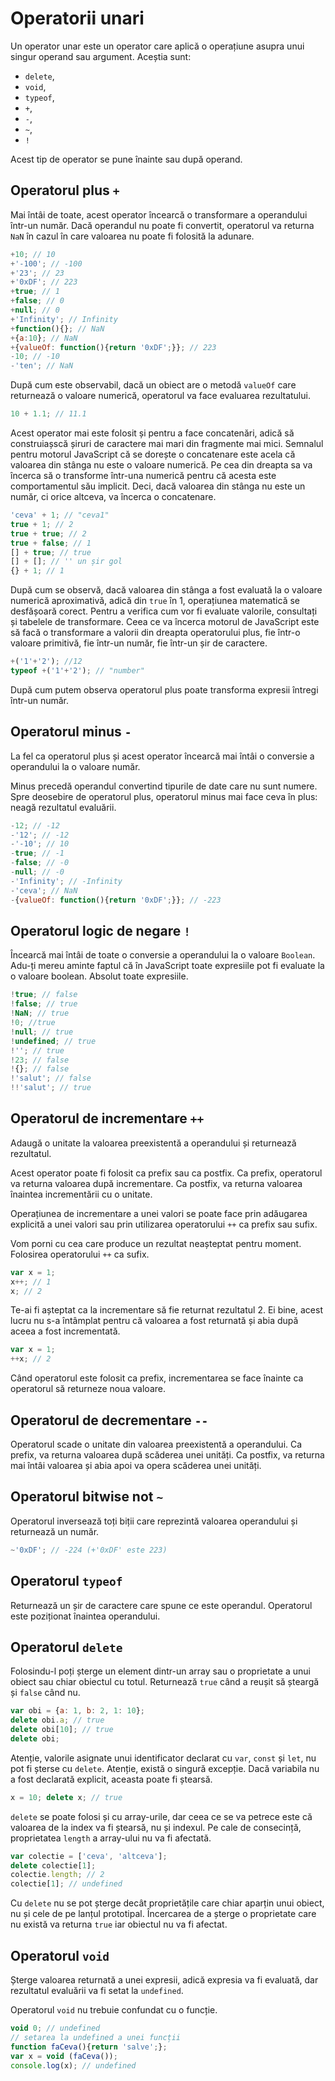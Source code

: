 # Operatorii unari

Un operator unar este un operator care aplică o operațiune asupra unui singur operand sau argument.
Aceștia sunt:
- `delete`,
- `void`,
- `typeof`,
- `+`,
- `-`,
- `~`,
- `!`

Acest tip de operator se pune înainte sau după operand.

## Operatorul plus `+`

Mai întâi de toate, acest operator încearcă o transformare a operandului într-un număr. Dacă operandul nu poate fi convertit, operatorul va returna `NaN` în cazul în care valoarea nu poate fi folosită la adunare.

```javascript
+10; // 10
+'-100'; // -100
+'23'; // 23
+'0xDF'; // 223
+true; // 1
+false; // 0
+null; // 0
+'Infinity'; // Infinity
+function(){}; // NaN
+{a:10}; // NaN
+{valueOf: function(){return '0xDF';}}; // 223
-10; // -10
-'ten'; // NaN
```

După cum este observabil, dacă un obiect are o metodă `valueOf` care returnează o valoare numerică, operatorul va face evaluarea rezultatului.

```javascript
10 + 1.1; // 11.1
```

Acest operator mai este folosit și pentru a face concatenări, adică să construiașscă șiruri de caractere mai mari din fragmente mai mici. Semnalul pentru motorul JavaScript că se dorește o concatenare este acela că valoarea din stânga nu este o valoare numerică. Pe cea din dreapta sa va încerca să o transforme într-una numerică pentru că acesta este comportamentul său implicit. Deci, dacă valoarea din stânga nu este un număr, ci orice altceva, va încerca o concatenare.

```javascript
'ceva' + 1; // "ceva1"
true + 1; // 2
true + true; // 2
true + false; // 1
[] + true; // true
[] + []; // '' un șir gol
{} + 1; // 1
```

După cum se observă, dacă valoarea din stânga a fost evaluată la o valoare numerică aproximativă, adică din `true` în 1, operațiunea matematică se desfășoară corect. Pentru a verifica cum vor fi evaluate valorile, consultați și tabelele de transformare. Ceea ce va încerca motorul de JavaScript este să facă o transformare a valorii din dreapta operatorului plus, fie într-o valoare primitivă, fie într-un număr, fie într-un șir de caractere.

```javascript
+('1'+'2'); //12
typeof +('1'+'2'); // "number"
```

După cum putem observa operatorul plus poate transforma expresii întregi într-un număr.

## Operatorul minus `-`

La fel ca operatorul plus și acest operator încearcă mai întâi o conversie a operandului la o valoare număr.

Minus precedă operandul convertind tipurile de date care nu sunt numere. Spre deosebire de operatorul plus, operatorul minus mai face ceva în plus: neagă rezultatul evaluării.

```javascript
-12; // -12
-'12'; // -12
-'-10'; // 10
-true; // -1
-false; // -0
-null; // -0
-'Infinity'; // -Infinity
-'ceva'; // NaN
-{valueOf: function(){return '0xDF';}}; // -223
```

## Operatorul logic de negare `!`

Încearcă mai întâi de toate o conversie a operandului la o valoare `Boolean`. Adu-ți mereu aminte faptul că în JavaScript toate expresiile pot fi evaluate la o valoare boolean. Absolut toate expresiile.

```javascript
!true; // false
!false; // true
!NaN; // true
!0; //true
!null; // true
!undefined; // true
!''; // true
!23; // false
!{}; // false
!'salut'; // false
!!'salut'; // true
```

## Operatorul de incrementare `++`

Adaugă o unitate la valoarea preexistentă a operandului și returnează rezultatul.

Acest operator poate fi folosit ca prefix sau ca postfix.
Ca prefix, operatorul va returna valoarea după incrementare.
Ca postfix, va returna valoarea înaintea incrementării cu o unitate.

Operațiunea de incrementare a unei valori se poate face prin adăugarea explicită a unei valori sau prin utilizarea operatorului `++` ca prefix sau sufix.

Vom porni cu cea care produce un rezultat neașteptat pentru moment. Folosirea operatorului `++` ca sufix.

```javascript
var x = 1;
x++; // 1
x; // 2
```

Te-ai fi așteptat ca la incrementare să fie returnat rezultatul 2. Ei bine, acest lucru nu s-a întâmplat pentru că valoarea a fost returnată și abia după aceea a fost incrementată.

```javascript
var x = 1;
++x; // 2
```

Când operatorul este folosit ca prefix, incrementarea se face înainte ca operatorul să returneze noua valoare.

## Operatorul de decrementare `--`

Operatorul scade o unitate din valoarea preexistentă a operandului.
Ca prefix, va returna valoarea după scăderea unei unități.
Ca postfix, va returna mai întâi valoarea și abia apoi va opera scăderea unei unități.

## Operatorul bitwise not `~`

Operatorul inversează toți biții care reprezintă valoarea operandului și returnează un număr.

```javascript
~'0xDF'; // -224 (+'0xDF' este 223)
```

## Operatorul `typeof`

Returnează un șir de caractere care spune ce este operandul.
Operatorul este poziționat înaintea operandului.

## Operatorul `delete`

Folosindu-l poți șterge un element dintr-un array sau o proprietate a unui obiect sau chiar obiectul cu totul.
Returnează `true` când a reușit să șteargă și `false` când nu.

```javascript
var obi = {a: 1, b: 2, 1: 10};
delete obi.a; // true
delete obi[10]; // true
delete obi;
```

Atenție, valorile asignate unui identificator declarat cu `var`, `const` și `let`, nu pot fi șterse cu `delete`. Atenție, există o singură excepție. Dacă variabila nu a fost declarată explicit, aceasta poate fi ștearsă.

```javascript
x = 10; delete x; // true
```

`delete` se poate folosi și cu array-urile, dar ceea ce se va petrece este că valoarea de la index va fi ștearsă, nu și indexul. Pe cale de consecință, proprietatea `length` a array-ului nu va fi afectată.

```javascript
var colectie = ['ceva', 'altceva'];
delete colectie[1];
colectie.length; // 2
colectie[1]; // undefined
```

Cu `delete` nu se pot șterge decât proprietățile care chiar aparțin unui obiect, nu și cele de pe lanțul prototipal.
Încercarea de a șterge o proprietate care nu există va returna `true` iar obiectul nu va fi afectat.

## Operatorul `void`

Șterge valoarea returnată a unei expresii, adică expresia va fi evaluată, dar rezultatul evaluării va fi setat la `undefined`.

Operatorul `void` nu trebuie confundat cu o funcție.

```javascript
void 0; // undefined
// setarea la undefined a unei funcții
function faCeva(){return 'salve';};
var x = void (faCeva());
console.log(x); // undefined
```
